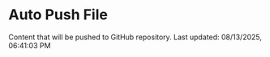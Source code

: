 # Auto Push File

Content that will be pushed to GitHub repository.
Last updated: 08/13/2025, 06:41:03 PM